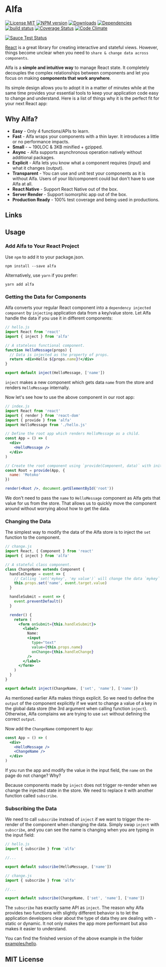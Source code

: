 # Alfa

[![License MIT][license-img]][license-url]
[![NPM version][npm-img]][npm-url]
[![Downloads][down-img]][npm-url]
[![Dependencies][dep-image]][dep-url]
[![build status][travis-img]][travis-url]
[![Coverage Status][coverage-img]][coverage-url]
[![Code Climate][climate-img]][climate-url]

[![Sauce Test Status](https://saucelabs.com/browser-matrix/alfajs.svg)](https://saucelabs.com/u/alfajs)

[React](https://facebook.github.io/react/) is a great library for creating interactive and stateful views. However, things become unclear when you need to `share & change data across components`.

Alfa is a **simple and intuitive way** to manage React state. It completely decouples the complex relationships between components and let you focus on making **components that work anywhere**.

Its simple design allows you to adopt it in a matter of minutes while at the same time provides your essential tools to keep your application code easy to change and understand. Here is a list of things why it is the perfect fit for your next React app:

## Why Alfa?

* **Easy** - Only 4 functions/APIs to learn.
* **Fast** - Alfa wraps your components with a thin layer. It introduces a little or no performance impacts.
* **Small** - ~ 190LOC & 3KB minified + gzipped.
* **Async** - Alfa supports asynchronous operation natively without additional packages.
* **Explicit** - Alfa lets you know what a component requires (input) and what it changes (output).
* **Transparent** - You can use and unit test your components as it is without Alfa. Users of your lib/component could but don't have to use Alfa at all.
* **React Native** - Support React Native out of the box.
* **Server Render** - Support isomorphic app out of the box.
* **Production Ready** - 100% test coverage and being used in productions.

## Links

## Usage

### Add Alfa to Your React Project

Use `npm` to add it to your package.json.

```
npm install --save alfa
```

Alternatively, use `yarn` if you prefer:

```
yarn add alfa
```

### Getting the Data for Components

Alfa converts your regular React component into a `dependency injected component` by `injecting` application data from a key/value store. Let Alfa handle the data if you use it in different components:

```jsx
// hello.js
import React from 'react'
import { inject } from 'alfa'

// A stateless functional component.
function HelloMessage(props) {
  // Data is injected as the property of props.
  return <div>Hello ${props.name}!</div>
}

export default inject(HelloMessage, ['name'])
```

`inject` makes a new component which gets data `name` from the store and renders `HelloMessage` internally.

Now let's see how to use the above component in our root app:

```jsx
// index.js
import React from 'react'
import { render } from 'react-dom'
import { provide } from 'alfa'
import HelloMessage from './hello.js'

// Define the root app which renders HelloMessage as a child.
const App = () => (
  <div>
    <HelloMessage />
  </div>
)

// Create the root component using `provide(Component, data)` with initial data.
const Root = provide(App, {
  name: 'Motoko'
})

render(<Root />, document.getElementById('root'))
```

We don't need to pass the `name` to `HelloMessage` component as Alfa gets that value for us from the store. That allows us to quickly move the component around without worrying about how to get the data.

### Changing the Data

The simplest way to modify the data of the Alfa store is to inject the `set` function to the component.

```jsx
// change.js
import React, { Component } from 'react'
import { inject } from 'alfa'

// A stateful class component.
class ChangeName extends Component {
  handleChange = event => {
    // Calling `set('mykey', 'my value')` will change the data `mykey` in store to value `my value`.
    this.props.set('name', event.target.value)
  }

  handleSubmit = event => {
    event.preventDefault()
  }

  render() {
    return (
      <form onSubmit={this.handleSubmit}>
        <label>
          Name:
          <input
            type="text"
            value={this.props.name}
            onChange={this.handleChange}
          />
        </label>
      </form>
    )
  }
}

export default inject(ChangeName, ['set', 'name'], ['name'])
```

As mentioned earlier Alfa makes things explicit. So we need to define the `output` of the component explicitly if we want to change a value of a key in the global data store (the 3rd argument when calling function `inject`). Otherwise, Alfa complains we are trying to use `set` without defining the correct `output`.

Now add the `ChangeName` component to `App`:

```jsx
const App = () => (
  <div>
    <HelloMessage />
    <ChangeName />
  </div>
)
```

If you run the app and modify the value in the input field, the `name` on the page do not change? Why?

Because components made by `inject` does not trigger re-render when we change the injected state in the store. We need to replace it with another function called `subscribe`.

### Subscribing the Data

We need to call `subscribe` instead of `inject` if we want to trigger the re-render of the component when changing the data. Simply swap `inject` with `subscribe`, and you can see the name is changing when you are typing in the input field:

```jsx
// hello.js
import { subscribe } from 'alfa'

//...

export default subscribe(HelloMessage, ['name'])
```

```jsx
// change.js
import { subscribe } from 'alfa'

//...

export default subscribe(ChangeName, ['set', 'name'], ['name'])
```

The `subscribe` has exactly same API as `inject`. The reason why Alfa provides two functions with slightly different behavior is to let the application developers clear about the type of data they are dealing with - static or dynamic. It not only makes the app more performant but also makes it easier to understand.

You can find the finished version of the above example in the folder [examples/hello](https://github.com/lsm/alfa/tree/master/examples/hello).

## MIT License

[dep-url]: https://david-dm.org/lsm/alfa
[dep-image]: https://david-dm.org/lsm/alfa.svg
[dev-url]: https://david-dm.org/lsm/alfa?type=dev
[dev-image]: https://david-dm.org/lsm/alfa/dev-status.svg
[license-img]: https://img.shields.io/npm/l/alfa.svg
[license-url]: http://opensource.org/licenses/MIT
[npm-img]: https://badge.fury.io/js/alfa.svg
[down-img]: https://img.shields.io/npm/dm/alfa.svg
[npm-url]: https://npmjs.org/package/alfa
[travis-img]: https://travis-ci.org/lsm/alfa.svg?branch=master
[travis-url]: http://travis-ci.org/lsm/alfa
[coverage-img]: https://coveralls.io/repos/github/lsm/alfa/badge.svg?branch=master
[coverage-url]: https://coveralls.io/github/lsm/alfa?branch=master
[climate-img]: https://codeclimate.com/github/lsm/alfa/badges/gpa.svg
[climate-url]: https://codeclimate.com/github/lsm/alfa
